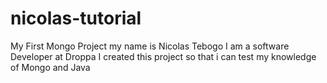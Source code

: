 # nicolas-tutorial
My First Mongo Project
my name is Nicolas Tebogo
I am a software Developer at Droppa
I created this project so that i can test my knowledge of Mongo and Java
